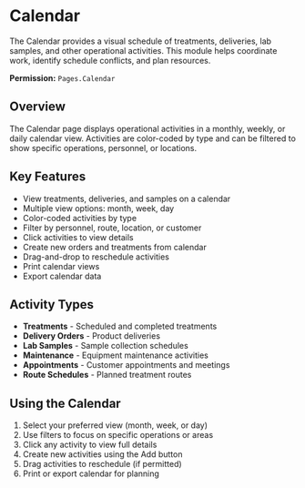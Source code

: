# Calendar

The Calendar provides a visual schedule of treatments, deliveries, lab samples, and other operational activities. This module helps coordinate work, identify schedule conflicts, and plan resources.

**Permission:** `Pages.Calendar`

## Overview

The Calendar page displays operational activities in a monthly, weekly, or daily calendar view. Activities are color-coded by type and can be filtered to show specific operations, personnel, or locations.

## Key Features

* View treatments, deliveries, and samples on a calendar
* Multiple view options: month, week, day
* Color-coded activities by type
* Filter by personnel, route, location, or customer
* Click activities to view details
* Create new orders and treatments from calendar
* Drag-and-drop to reschedule activities
* Print calendar views
* Export calendar data

## Activity Types

* **Treatments** - Scheduled and completed treatments
* **Delivery Orders** - Product deliveries
* **Lab Samples** - Sample collection schedules
* **Maintenance** - Equipment maintenance activities
* **Appointments** - Customer appointments and meetings
* **Route Schedules** - Planned treatment routes

## Using the Calendar

1. Select your preferred view (month, week, or day)
2. Use filters to focus on specific operations or areas
3. Click any activity to view full details
4. Create new activities using the Add button
5. Drag activities to reschedule (if permitted)
6. Print or export calendar for planning

